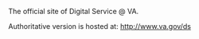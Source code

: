 The official site of Digital Service @ VA.

Authoritative version is hosted at:
http://www.va.gov/ds
